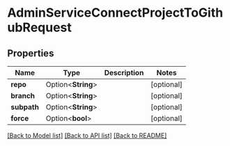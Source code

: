 # AdminServiceConnectProjectToGithubRequest

## Properties

Name | Type | Description | Notes
------------ | ------------- | ------------- | -------------
**repo** | Option<**String**> |  | [optional]
**branch** | Option<**String**> |  | [optional]
**subpath** | Option<**String**> |  | [optional]
**force** | Option<**bool**> |  | [optional]

[[Back to Model list]](../README.md#documentation-for-models) [[Back to API list]](../README.md#documentation-for-api-endpoints) [[Back to README]](../README.md)



